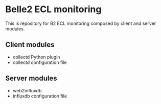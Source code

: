 
Belle2 ECL monitoring
=====================

This is repository for B2 ECL monitoring composed by client and server modules.

Client modules
--------------
- collectd Python plugin
- collectd configuration file

Server modules
--------------
- web2influxdb
- influxdb configuration file
